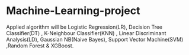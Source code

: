 # Machine-Learning-project
Applied algorithm will be Logistic Regression(LR), Decision Tree Classifier(DT) , K-Neighbour Classifier(KNN) , Linear Discriminant Analysis(LD), Gaussian NB(Naive Bayes), Support Vector Machine(SVM) ,Random Forest &amp; XGBoost.

